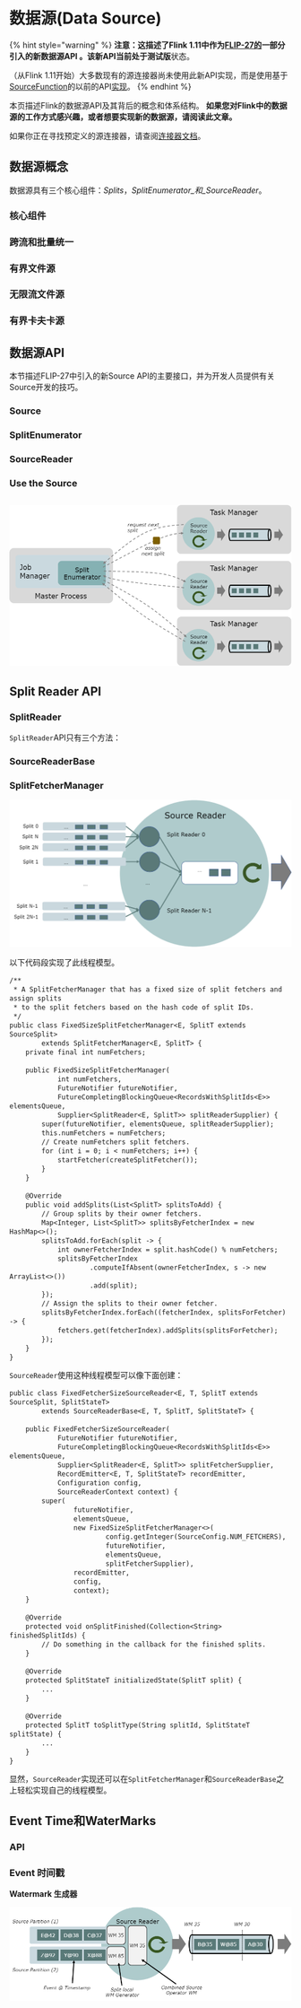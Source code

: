 # 数据源\(Data Source\)

{% hint style="warning" %}
**注意：**这描述了Flink 1.11中作为[FLIP-27的](https://cwiki.apache.org/confluence/display/FLINK/FLIP-27%3A+Refactor+Source+Interface)一部分引入的新数据源API 。该新API当前处于**测试版**状态。

（从Flink 1.11开始）大多数现有的源连接器尚未使用此新API实现，而是使用基于[SourceFunction](https://github.com/apache/flink/blob/master/flink-streaming-java/src/main/java/org/apache/flink/streaming/api/functions/source/SourceFunction.java)的以前的API[实现](https://github.com/apache/flink/blob/master/flink-streaming-java/src/main/java/org/apache/flink/streaming/api/functions/source/SourceFunction.java)。
{% endhint %}

本页描述Flink的数据源API及其背后的概念和体系结构。 **如果您对Flink中的数据源的工作方式感兴趣，或者想要实现新的数据源，请阅读此文章。**

如果你正在寻找预定义的源连接器，请查阅[连接器文档](https://ci.apache.org/projects/flink/flink-docs-release-1.11/dev/connectors/)。

## 数据源概念

 数据源具有三个核心组件：_Splits_，_SplitEnumerator_和_SourceReader_。

###  **核心组件**

###  **跨流和批量统一**

###  **有界文件源**

###  **无限流文件源**



###  **有界卡夫卡源**

## 数据源API

本节描述FLIP-27中引入的新Source API的主要接口，并为开发人员提供有关Source开发的技巧。

### **Source**

### SplitEnumerator

### SourceReader

### Use the Source





## 

![](../../.gitbook/assets/image%20%2847%29.png)

## Split Reader API

### SplitReader

 `SplitReader`API只有三个方法：

### SourceReaderBase

### SplitFetcherManager

![](../../.gitbook/assets/image%20%2849%29.png)

以下代码段实现了此线程模型。

```text
/**
 * A SplitFetcherManager that has a fixed size of split fetchers and assign splits 
 * to the split fetchers based on the hash code of split IDs.
 */
public class FixedSizeSplitFetcherManager<E, SplitT extends SourceSplit> 
        extends SplitFetcherManager<E, SplitT> {
    private final int numFetchers;

    public FixedSizeSplitFetcherManager(
            int numFetchers,
            FutureNotifier futureNotifier,
            FutureCompletingBlockingQueue<RecordsWithSplitIds<E>> elementsQueue,
            Supplier<SplitReader<E, SplitT>> splitReaderSupplier) {
        super(futureNotifier, elementsQueue, splitReaderSupplier);
        this.numFetchers = numFetchers;
        // Create numFetchers split fetchers.
        for (int i = 0; i < numFetchers; i++) {
            startFetcher(createSplitFetcher());
        }
    }

    @Override
    public void addSplits(List<SplitT> splitsToAdd) {
        // Group splits by their owner fetchers.
        Map<Integer, List<SplitT>> splitsByFetcherIndex = new HashMap<>();
        splitsToAdd.forEach(split -> {
            int ownerFetcherIndex = split.hashCode() % numFetchers;
            splitsByFetcherIndex
                    .computeIfAbsent(ownerFetcherIndex, s -> new ArrayList<>())
                    .add(split);
        });
        // Assign the splits to their owner fetcher.
        splitsByFetcherIndex.forEach((fetcherIndex, splitsForFetcher) -> {
            fetchers.get(fetcherIndex).addSplits(splitsForFetcher);
        });
    }
}
```

`SourceReader`使用这种线程模型可以像下面创建：

```text
public class FixedFetcherSizeSourceReader<E, T, SplitT extends SourceSplit, SplitStateT>
        extends SourceReaderBase<E, T, SplitT, SplitStateT> {

    public FixedFetcherSizeSourceReader(
            FutureNotifier futureNotifier,
            FutureCompletingBlockingQueue<RecordsWithSplitIds<E>> elementsQueue,
            Supplier<SplitReader<E, SplitT>> splitFetcherSupplier,
            RecordEmitter<E, T, SplitStateT> recordEmitter,
            Configuration config,
            SourceReaderContext context) {
        super(
                futureNotifier,
                elementsQueue,
                new FixedSizeSplitFetcherManager<>(
                        config.getInteger(SourceConfig.NUM_FETCHERS),
                        futureNotifier,
                        elementsQueue,
                        splitFetcherSupplier),
                recordEmitter,
                config,
                context);
    }

    @Override
    protected void onSplitFinished(Collection<String> finishedSplitIds) {
        // Do something in the callback for the finished splits.
    }

    @Override
    protected SplitStateT initializedState(SplitT split) {
        ...
    }

    @Override
    protected SplitT toSplitType(String splitId, SplitStateT splitState) {
        ...
    }
}
```

显然，`SourceReader`实现还可以在`SplitFetcherManager`和`SourceReaderBase`之上轻松实现自己的线程模型。

## Event Time和WaterMarks



### **API**

### **Event 时间戳**

**Watermark 生成器**

![](../../.gitbook/assets/image%20%2848%29.png)

